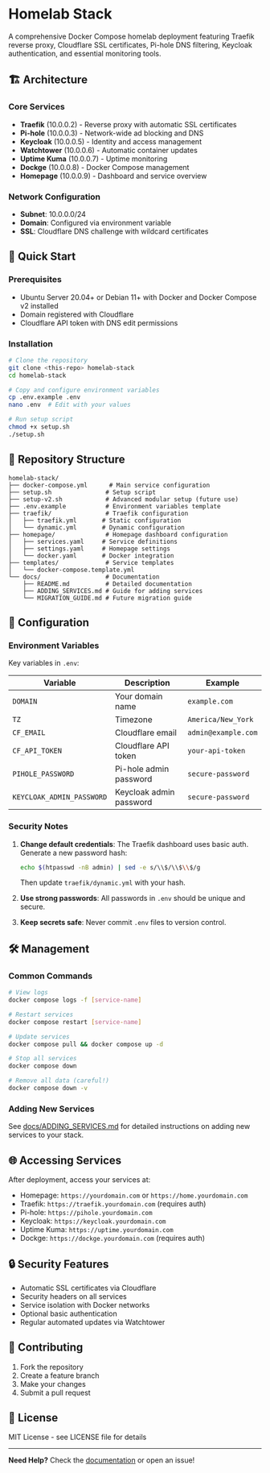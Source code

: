 # Homelab Stack

A comprehensive Docker Compose homelab deployment featuring Traefik reverse proxy, Cloudflare SSL certificates, Pi-hole DNS filtering, Keycloak authentication, and essential monitoring tools.

## 🏗️ Architecture

### Core Services
- **Traefik** (10.0.0.2) - Reverse proxy with automatic SSL certificates
- **Pi-hole** (10.0.0.3) - Network-wide ad blocking and DNS
- **Keycloak** (10.0.0.5) - Identity and access management
- **Watchtower** (10.0.0.6) - Automatic container updates
- **Uptime Kuma** (10.0.0.7) - Uptime monitoring
- **Dockge** (10.0.0.8) - Docker Compose management
- **Homepage** (10.0.0.9) - Dashboard and service overview

### Network Configuration
- **Subnet**: 10.0.0.0/24
- **Domain**: Configured via environment variable
- **SSL**: Cloudflare DNS challenge with wildcard certificates

## 🚀 Quick Start

### Prerequisites
- Ubuntu Server 20.04+ or Debian 11+ with Docker and Docker Compose v2 installed
- Domain registered with Cloudflare
- Cloudflare API token with DNS edit permissions

### Installation

```bash
# Clone the repository
git clone <this-repo> homelab-stack
cd homelab-stack

# Copy and configure environment variables
cp .env.example .env
nano .env  # Edit with your values

# Run setup script
chmod +x setup.sh
./setup.sh
```

## 📁 Repository Structure

```
homelab-stack/
├── docker-compose.yml      # Main service configuration
├── setup.sh               # Setup script
├── setup-v2.sh            # Advanced modular setup (future use)
├── .env.example           # Environment variables template
├── traefik/               # Traefik configuration
│   ├── traefik.yml       # Static configuration
│   └── dynamic.yml       # Dynamic configuration
├── homepage/              # Homepage dashboard configuration
│   ├── services.yaml     # Service definitions
│   ├── settings.yaml     # Homepage settings
│   └── docker.yaml       # Docker integration
├── templates/             # Service templates
│   └── docker-compose.template.yml
└── docs/                  # Documentation
    ├── README.md          # Detailed documentation
    ├── ADDING_SERVICES.md # Guide for adding services
    └── MIGRATION_GUIDE.md # Future migration guide
```

## 🔧 Configuration

### Environment Variables

Key variables in `.env`:

| Variable | Description | Example |
|----------|-------------|---------|
| `DOMAIN` | Your domain name | `example.com` |
| `TZ` | Timezone | `America/New_York` |
| `CF_EMAIL` | Cloudflare email | `admin@example.com` |
| `CF_API_TOKEN` | Cloudflare API token | `your-api-token` |
| `PIHOLE_PASSWORD` | Pi-hole admin password | `secure-password` |
| `KEYCLOAK_ADMIN_PASSWORD` | Keycloak admin password | `secure-password` |

### Security Notes

1. **Change default credentials**: The Traefik dashboard uses basic auth. Generate a new password hash:
   ```bash
   echo $(htpasswd -nB admin) | sed -e s/\\$/\\$\\$/g
   ```
   Then update `traefik/dynamic.yml` with your hash.

2. **Use strong passwords**: All passwords in `.env` should be unique and secure.

3. **Keep secrets safe**: Never commit `.env` files to version control.

## 🛠️ Management

### Common Commands

```bash
# View logs
docker compose logs -f [service-name]

# Restart services
docker compose restart [service-name]

# Update services
docker compose pull && docker compose up -d

# Stop all services
docker compose down

# Remove all data (careful!)
docker compose down -v
```

### Adding New Services

See [docs/ADDING_SERVICES.md](docs/ADDING_SERVICES.md) for detailed instructions on adding new services to your stack.

## 🌐 Accessing Services

After deployment, access your services at:
- Homepage: `https://yourdomain.com` or `https://home.yourdomain.com`
- Traefik: `https://traefik.yourdomain.com` (requires auth)
- Pi-hole: `https://pihole.yourdomain.com`
- Keycloak: `https://keycloak.yourdomain.com`
- Uptime Kuma: `https://uptime.yourdomain.com`
- Dockge: `https://dockge.yourdomain.com` (requires auth)

## 🔒 Security Features

- Automatic SSL certificates via Cloudflare
- Security headers on all services
- Service isolation with Docker networks
- Optional basic authentication
- Regular automated updates via Watchtower

## 🤝 Contributing

1. Fork the repository
2. Create a feature branch
3. Make your changes
4. Submit a pull request

## 📝 License

MIT License - see LICENSE file for details

---

**Need Help?** Check the [documentation](docs/README.md) or open an issue!
